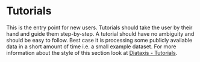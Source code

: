 # Tutorials
This is the entry point for new users. Tutorials should take the user by their hand and guide them step-by-step. A tutorial should have no ambiguity and should be easy to follow. Best case it is processing some publicly available data in a short amount of time i.e. a small example dataset. For more information about the style of this section look at [Diataxis - Tutorials](https://diataxis.fr/tutorials/).
